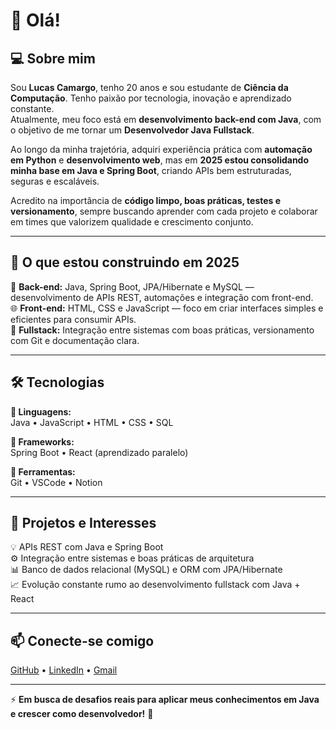 # 👋 Olá!

## 💻 Sobre mim  
Sou **Lucas Camargo**, tenho 20 anos e sou estudante de **Ciência da Computação**. Tenho paixão por tecnologia, inovação e aprendizado constante.  
Atualmente, meu foco está em **desenvolvimento back-end com Java**, com o objetivo de me tornar um **Desenvolvedor Java Fullstack**.  

Ao longo da minha trajetória, adquiri experiência prática com **automação em Python** e **desenvolvimento web**, mas em **2025 estou consolidando minha base em Java e Spring Boot**, criando APIs bem estruturadas, seguras e escaláveis.  

Acredito na importância de **código limpo, boas práticas, testes e versionamento**, sempre buscando aprender com cada projeto e colaborar em times que valorizem qualidade e crescimento conjunto.  

---

## 🚀 O que estou construindo em 2025  
🧠 **Back-end:** Java, Spring Boot, JPA/Hibernate e MySQL — desenvolvimento de APIs REST, automações e integração com front-end.  
🌐 **Front-end:** HTML, CSS e JavaScript — foco em criar interfaces simples e eficientes para consumir APIs.  
🔄 **Fullstack:** Integração entre sistemas com boas práticas, versionamento com Git e documentação clara.  

---

## 🛠️ Tecnologias  

**📌 Linguagens:**  
Java • JavaScript • HTML • CSS • SQL  

**📌 Frameworks:**  
Spring Boot • React (aprendizado paralelo)  

**📌 Ferramentas:**  
Git • VSCode • Notion  

---

## 🌱 Projetos e Interesses  
💡 APIs REST com Java e Spring Boot  
⚙️ Integração entre sistemas e boas práticas de arquitetura  
📊 Banco de dados relacional (MySQL) e ORM com JPA/Hibernate  
📈 Evolução constante rumo ao desenvolvimento fullstack com Java + React  

---

## 📫 Conecte-se comigo  
[GitHub](#) • [LinkedIn](#) • [Gmail](#)  

---

⚡ **Em busca de desafios reais para aplicar meus conhecimentos em Java e crescer como desenvolvedor!** 🚀

